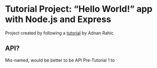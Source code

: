 # Tutorial Project: “Hello World!” app with Node.js and Express
Project created by following a [tutorial][tutorial_link] by Adnan Rahic

## API?
Mis-named, would be better to be API Pre-Tutorial 1 to 

[tutorial_link]: https://medium.com/@adnanrahic/hello-world-app-with-node-js-and-express-c1eb7cfa8a30